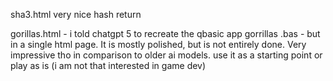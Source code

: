 

sha3.html  very nice hash return

gorillas.html -  i told chatgpt 5 to recreate the qbasic app gorrillas .bas - but in a single html page. It is mostly polished, but is not entirely done. Very impressive tho in comparison to older ai models. use it as a starting point or play as is (i am not that interested in game dev) 
